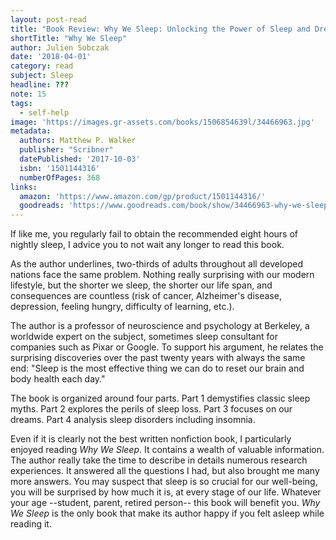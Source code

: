 ```yaml
---
layout: post-read
title: "Book Review: Why We Sleep: Unlocking the Power of Sleep and Dreams"
shortTitle: "Why We Sleep"
author: Julien Sobczak
date: '2018-04-01'
category: read
subject: Sleep
headline: ???
note: 15
tags:
  - self-help
image: 'https://images.gr-assets.com/books/1506854639l/34466963.jpg'
metadata:
  authors: Matthew P. Walker
  publisher: "Scribner"
  datePublished: '2017-10-03'
  isbn: '1501144316'
  numberOfPages: 368
links:
  amazon: 'https://www.amazon.com/gp/product/1501144316/'
  goodreads: 'https://www.goodreads.com/book/show/34466963-why-we-sleep'
---
```


If like me, you regularly fail to obtain the recommended eight hours of nightly sleep, I advice you to not wait any longer to read this book.

As the author underlines, two-thirds of adults throughout all developed nations face the same problem. Nothing really surprising with our modern lifestyle, but the shorter we sleep, the shorter our life span, and consequences are countless (risk of cancer, Alzheimer's disease, depression, feeling hungry, difficulty of learning, etc.). 

The author is a professor of neuroscience and psychology at Berkeley, a worldwide expert on the subject, sometimes sleep consultant for companies such as Pixar or Google. To support his argument, he relates the surprising discoveries over the past twenty years with always the same end: "Sleep is the most effective thing we can do to reset our brain and body health each day." 

The book is organized around four parts. Part 1 demystifies classic sleep myths. Part 2 explores the perils of sleep loss. Part 3 focuses on our dreams. Part 4 analysis sleep disorders including insomnia. 

Even if it is clearly not the best written nonfiction book, I particularly enjoyed reading *Why We Sleep*.  It contains a wealth of valuable information. The author really take the time to describe in details numerous research experiences. It answered all the questions I had, but also brought me many more answers. You may suspect that sleep is so crucial for our well-being, you will be surprised by how much it is, at every stage of our life. Whatever your age --student, parent, retired person-- this book will benefit you. *Why We Sleep* is the only book that make its author happy if you felt asleep while reading it.
